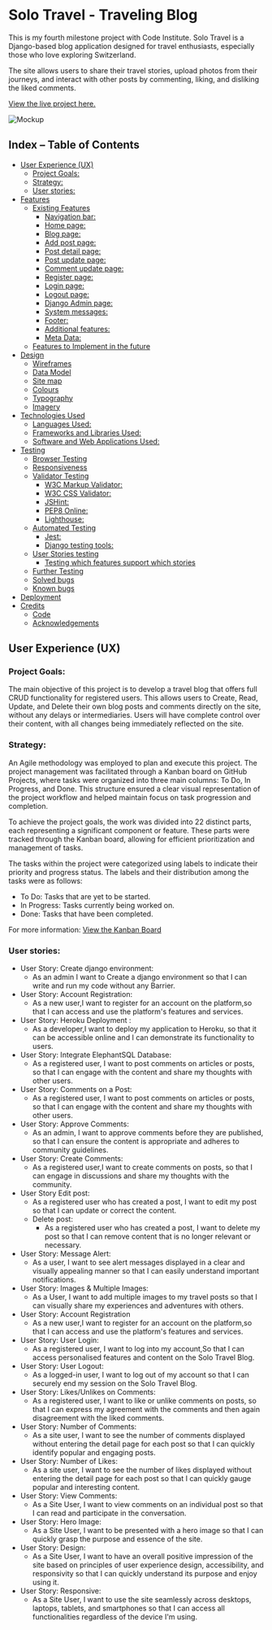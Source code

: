 # Solo Travel - Traveling Blog

This is my fourth milestone project with Code Institute. Solo Travel is a Django-based blog application designed for travel enthusiasts, especially those who love exploring Switzerland.

The site allows users to share their travel stories, upload photos from their journeys, and interact with other posts by commenting, liking, and disliking the liked comments.

[View the live project here.](https://fishtales-mittnamnkenny.herokuapp.com/)

![Mockup](documentation/amiresponsive.jpg)

## Index – Table of Contents
* [User Experience (UX)](#user-experience-ux)
  * [Project Goals:](#project-goals)
  * [Strategy:](#strategy)
  * [User stories:](#user-stories)
* [Features](#features)
  * [Existing Features](#existing-features)
    * [Navigation bar:](#navigation-bar)
    * [Home page:](#home-page)
    * [Blog page:](#blog-page)
    * [Add post page:](#add-post-page)
    * [Post detail page:](#post-detail-page)
    * [Post update page:](#post-update-page)
    * [Comment update page:](#comment-update-page)
    * [Register page:](#register-page)
    * [Login page:](#login-page)
    * [Logout page:](#logout-page)
    * [Django Admin page:](#django-admin-page)
    * [System messages:](#system-messages)
    * [Footer:](#footer)
    * [Additional features:](#additional-features)
    * [Meta Data:](#meta-data)
  * [Features to Implement in the future](#features-to-implement-in-the-future)
* [Design](#design)
  * [Wireframes](#wireframes)
  * [Data Model](#data-model)
  * [Site map](#site-map)
  * [Colours](#colours)
  * [Typography](#typography)
  * [Imagery](#imagery)
* [Technologies Used](#technologies-used)
  * [Languages Used:](#languages-used)
  * [Frameworks and Libraries Used:](#frameworks-and-libraries-used)
  * [Software and Web Applications Used:](#software-and-web-applications-used)
* [Testing](#testing)
  * [Browser Testing](#browser-testing)
  * [Responsiveness](#responsiveness)
  * [Validator Testing](#validator-testing)
    * [W3C Markup Validator:](#w3c-markup-validator)
    * [W3C CSS Validator:](#w3c-css-validator)
    * [JSHint:](#jshint)
    * [PEP8 Online:](#pep8-online)
    * [Lighthouse:](#lighthouse)
  * [Automated Testing](#automated-testing)
    * [Jest:](#jest)
    * [Django testing tools:](#django-testing-tools)
  * [User Stories testing](#user-stories-testing)
    * [Testing which features support which stories](#testing-which-features-support-which-stories)
  * [Further Testing](#further-testing)
  * [Solved bugs](#solved-bugs)
  * [Known bugs](#known-bugs)
* [Deployment](#deployment)
* [Credits](#credits)
  * [Code](#code)
  * [Acknowledgements](#acknowledgements)

## User Experience (UX)

### Project Goals:
The main objective of this project is to develop a travel blog that offers full CRUD functionality for registered users. This allows users to Create, Read, Update, and Delete their own blog posts and comments directly on the site, without any delays or intermediaries. Users will have complete control over their content, with all changes being immediately reflected on the site.

### Strategy:
An Agile methodology was employed to plan and execute this project. The project management was facilitated through a Kanban board on GitHub Projects, where tasks were organized into three main columns: To Do, In Progress, and Done. This structure ensured a clear visual representation of the project workflow and helped maintain focus on task progression and completion.

To achieve the project goals, the work was divided into 22 distinct parts, each representing a significant component or feature. These parts were tracked through the Kanban board, allowing for efficient prioritization and management of tasks.

The tasks within the project were categorized using labels to indicate their priority and progress status. The labels and their distribution among the tasks were as follows:

  - To Do: Tasks that are yet to be started.
  - In Progress: Tasks currently being worked on.
  - Done: Tasks that have been completed.

For more information: [View the Kanban Board](https://github.com/users/fh255/projects/7/views/1)

### User stories:
 - User Story: Create django environment:
      - As an admin I want to Create a django environment so that I can write and run my code without any Barrier.
 - User Story: Account Registration:
      - As a new user,I want to register for an account on the platform,so that I can access and use the platform's features and services. 
 - User Story: Heroku Deployment :
      - As a developer,I want to deploy my application to Heroku, so that it can be accessible online and I can demonstrate its functionality to users.
 - User Story: Integrate ElephantSQL Database:
      - As a registered user, I want to post comments on articles or posts, so that I can engage with the content and share my thoughts with other users.
 - User Story: Comments on a Post:
      - As a registered user, I want to post comments on articles or posts, so that I can engage with the content and share my thoughts with other users.
 - User Story: Approve Comments:
      - As an admin, I want to approve comments before they are published, so that I can ensure the content is appropriate and adheres to community guidelines.
 - User Story: Create Comments:
      - As a registered user,I want to create comments on posts, so that I can engage in discussions and share my thoughts with the community.
 - User Story Edit post:
      - As a registered user who has created a post, I want to edit my post so that I can update or correct the content.
   - Delete post:
      - As a registered user who has created a post, I want to delete my post so that I can remove content that is no longer relevant or necessary.
 - User Story: Message Alert:
      - As a user, I want to see alert messages displayed in a clear and visually appealing manner so that I can easily understand important notifications.
 -  User Story: Images & Multiple Images:
      - As a User, I want to add multiple images to my travel posts so that I can visually share my experiences and adventures with others.
 - User Story: Account Registration
      - As a new user,I want to register for an account on the platform,so that I can access and use the platform's features and services.
 - User Story: User Login:
      - As a registered user, I want to log into my account,So that I can access personalised features and content on the Solo Travel Blog.
 - User Story: User Logout:
      - As a logged-in user, I want to log out of my account so that I can securely end my session on the Solo Travel Blog.
 - User Story: Likes/Unlikes on Comments:
      -  As a registered user, I want to like or unlike comments on posts, so that I can express my agreement with the comments and then again disagreement with the liked comments.
 - User Story: Number of Comments:
      - As a site user, I want to see the number of comments displayed without entering the detail page for each post so that I can quickly identify popular and engaging posts.
 - User Story: Number of Likes:
      - As a site user, I want to see the number of likes displayed without entering the detail page for each post so that I can quickly gauge popular and interesting content.
 - User Story: View Comments:
      - As a Site User, I want to view comments on an individual post so that I can read and participate in the conversation. 
 - User Story: Hero Image:
      - As a Site User, I want to be presented with a hero image so that I can quickly grasp the purpose and essence of the site.
 - User Story: Design:
      - As a Site User, I want to have an overall positive impression of the site based on principles of user experience design, accessibility, and responsivity so that I can quickly understand its purpose and enjoy using it.
 - User Story: Responsive:
      - As a Site User, I want to use the site seamlessly across desktops, laptops, tablets, and smartphones so that I can access all functionalities regardless of the device I'm using.
   

